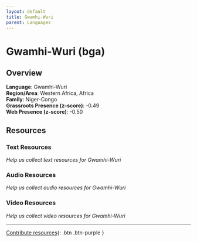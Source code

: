 ```yaml
---
layout: default
title: Gwamhi-Wuri
parent: Languages
---
```


# Gwamhi-Wuri (bga)

## Overview

**Language**: Gwamhi-Wuri  
**Region/Area**: Western Africa, Africa  
**Family**: Niger-Congo  
**Grassroots Presence (z-score)**: -0.49  
**Web Presence (z-score)**: -0.50  

## Resources

### Text Resources
*Help us collect text resources for Gwamhi-Wuri*

### Audio Resources
*Help us collect audio resources for Gwamhi-Wuri*

### Video Resources
*Help us collect video resources for Gwamhi-Wuri*

---

[Contribute resources](https://forms.office.com/e/1SfLJx3u1r){: .btn .btn-purple }
